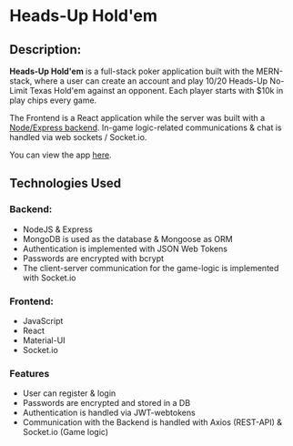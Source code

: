 # Heads-Up Hold'em

## Description:

<strong>Heads-Up Hold'em</strong> is a full-stack poker application built with the MERN-stack, where a user can create an account and play $10/$20 Heads-Up No-Limit Texas Hold'em against an opponent. Each player starts with $10k in play chips every game.

The Frontend is a React application while the server was built with a <a href="https://github.com/ryanmfoley/headsup-holdem-backend">Node/Express backend</a>. In-game logic-related communications & chat is handled via web sockets / Socket.io.

You can view the app <a href="https://headsup-holdem.netlify.app/">here</a>.

## Technologies Used

### Backend:

- NodeJS & Express
- MongoDB is used as the database & Mongoose as ORM
- Authentication is implemented with JSON Web Tokens
- Passwords are encrypted with bcrypt
- The client-server communication for the game-logic is implemented with Socket.io

### Frontend:

- JavaScript
- React
- Material-UI
- Socket.io

### Features

- User can register & login
- Passwords are encrypted and stored in a DB
- Authentication is handled via JWT-webtokens
- Communication with the Backend is handled with Axios (REST-API) & Socket.io (Game logic)
